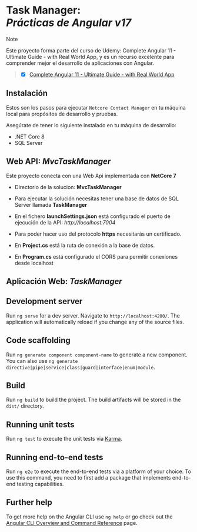 # Task Manager: <br>  *Prácticas de Angular v17* 


> [!NOTE]
> Este proyecto forma parte del curso de Udemy: Complete Angular 11 - Ultimate Guide - with Real World App, y es un recurso excelente para comprender mejor el desarrollo de aplicaciones con Angular.

> - [x] [Complete Angular 11 - Ultimate Guide - with Real World App](https://neoris.udemy.com/course/complete-angular-indepth-easy)


## Instalación
Estos son los pasos para ejecutar `Netcore Contact Manager` en tu máquina local para propósitos de desarrollo y pruebas.

Asegúrate de tener lo siguiente instalado en tu máquina de desarrollo:

- .NET Core 8
- SQL Server

## Web API: *MvcTaskManager*

Este proyecto conecta con una Web Api implementada con **NetCore 7**

- Directorio de la solucion: **MvcTaskManager**

- Para ejecutar la solución necesitas tener una base de datos de SQL Server llamada **TaskManager** 

- En el fichero **launchSettings.json** está configurado el puerto de ejecución de la API: 
 *http://localhost:7004* 

- Para poder hacer uso del protocolo **https** necesitarás un certificado.

- En **Project.cs** está la ruta de conexión a la base de datos.

- En **Program.cs** está configurado el CORS para permitir conexiones desde localhost

## Aplicación Web: *TaskManager*

## Development server

Run `ng serve` for a dev server. Navigate to `http://localhost:4200/`. The application will automatically reload if you change any of the source files.

## Code scaffolding

Run `ng generate component component-name` to generate a new component. You can also use `ng generate directive|pipe|service|class|guard|interface|enum|module`.

## Build

Run `ng build` to build the project. The build artifacts will be stored in the `dist/` directory.

## Running unit tests

Run `ng test` to execute the unit tests via [Karma](https://karma-runner.github.io).

## Running end-to-end tests

Run `ng e2e` to execute the end-to-end tests via a platform of your choice. To use this command, you need to first add a package that implements end-to-end testing capabilities.

## Further help

To get more help on the Angular CLI use `ng help` or go check out the [Angular CLI Overview and Command Reference](https://angular.io/cli) page.
